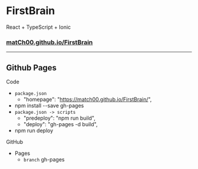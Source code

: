 # FirstBrain
React + TypeScript + Ionic

### [matCh00.github.io/FirstBrain](https://match00.github.io/FirstBrain/)

--------------------------

## Github Pages

 Code
  + `package.json` 
    + "homepage": "https://match00.github.io/FirstBrain/",
  + npm install --save gh-pages
  + `package.json -> scripts` 
    + "predeploy": "npm run build",
    + "deploy": "gh-pages -d build",
  + npm run deploy

 GitHub
  + Pages
    + `branch`  gh-pages
